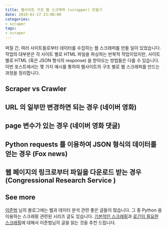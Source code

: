 ```yaml
---
title: 웹사이트 구조 별 스크래퍼 (scrapper) 만들기
date: 2019-01-17 23:00:00
categories:
- scraper
tags:
- scraper
---
```


며칠 간, 여러 사이트들로부터 데이터를 수집하는 웹 스크래퍼를 만들 일이 있었습니다. 작업의 대부분은 각 사이트 별로 HTML 파일을 파싱하는 반복적 작업이었지만, 사이트 별로 HTML (혹은 JSON 형식의 response) 을 받아오는 방법들은 다를 수 있습니다. 이번 포스트에서는 몇 가지 예시를 통하여 웹사이트의 구조 별로 웹 스크래퍼를 만드는 과정을 정리합니다.

## Scraper vs Crawler

## URL 의 일부만 변경하면 되는 경우 (네이버 영화)

## page 변수가 있는 경우 (네이버 영화 댓글)

## Python requests 를 이용하여 JSON 형식의 데이터를 얻는 경우 (Fox news)

## 웹 페이지의 링크로부터 파일을 다운로드 받는 경우 (Congressional Research Service )


## See more

[이준범][beomi_github] 님의 블로그에는 웹과 데이터 분석 관련 좋은 글들이 많습니다. 그 중 Python 을 이용하는 스크래핑 관련된 시리즈 글도 있습니다. [기본적인 스크래핑][beomi_basic]과 [로긴이 필요한 스크래핑][beomi_login]에 대해서 이준범님의 글을 읽는 것을 추천 드립니다.

[beomi_github]: https://github.com/beomi
[beomi_basic]: https://beomi.github.io/2017/01/20/HowToMakeWebCrawler/
[beomi_login]: https://beomi.github.io/2017/01/20/HowToMakeWebCrawler-With-Login/